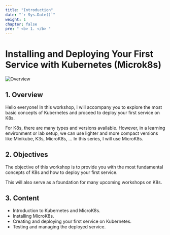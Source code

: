 ```yaml
---
title: "Introduction"
date: "`r Sys.Date()`"
weight: 1
chapter: false
pre: " <b> 1. </b> "
---
```


# Installing and Deploying Your First Service with Kubernetes (Microk8s)

![Overview](/images/1-Basic_concepts./01.png)

## 1. Overview

Hello everyone! In this workshop, I will accompany you to explore the most basic concepts of Kubernetes and proceed to deploy your first service on K8s.

For K8s, there are many types and versions available. However, in a learning environment or lab setup, we can use lighter and more compact versions like Minikube, K3s, MicroK8s, ... In this series, I will use MicroK8s.

## 2. Objectives

The objective of this workshop is to provide you with the most fundamental concepts of K8s and how to deploy your first service.

This will also serve as a foundation for many upcoming workshops on K8s.

## 3. Content

- Introduction to Kubernetes and MicroK8s.
- Installing MicroK8s.
- Creating and deploying your first service on Kubernetes.
- Testing and managing the deployed service.

